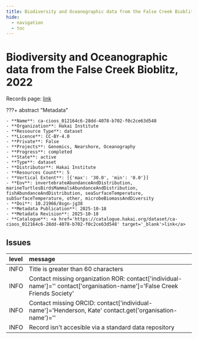 ```yaml
---
title: Biodiversity and Oceanographic data from the False Creek Bioblitz, 2022
hide:
  - navigation
  - toc
---
```


# Biodiversity and Oceanographic data from the False Creek Bioblitz, 2022

Records page: <a href='https://catalogue.hakai.org/dataset/ca-cioos_012164c6-28dd-4078-b702-f0c2ce63d548' target='_blank'>link</a>

???+ abstract "Metadata"

    - **Name**: ca-cioos_012164c6-28dd-4078-b702-f0c2ce63d548 
    - **Organization**: Hakai Institute 
    - **Ressource Type**: dataset 
    - **Licence**: CC-BY-4.0 
    - **Private**: False 
    - **Projects**: Genomics, Nearshore, Oceanography 
    - **Progress**: completed 
    - **State**: active 
    - **Type**: dataset 
    - **Distributor**: Hakai Institute 
    - **Resources Count**: 5 
    - **Vertical Extent**: [{'max': '30.0', 'min': '0.0'}] 
    - **Eov**: invertebrateAbundanceAndDistribution, marineTurtlesBirdsMammalsAbundanceAndDistribution, fishAbundanceAndDistribution, seaSurfaceTemperature, subSurfaceTemperature, other, microbeBiomassAndDiversity 
    - **Doi**: 10.21966/8sgn-jg38 
    - **Metadata Publication**: 2025-10-18 
    - **Metadata Revision**: 2025-10-18 
    - **Catalogue**: <a href='https://catalogue.hakai.org/dataset/ca-cioos_012164c6-28dd-4078-b702-f0c2ce63d548' target='_blank'>link</a> 

<div id='map'></div>




## Issues
| level   | message                                                                                                                     |
|:--------|:----------------------------------------------------------------------------------------------------------------------------|
| INFO    | Title is greater than 60 characters                                                                                         |
| INFO    | Contact missing organization ROR:  contact['individual-name']='' contact['organisation-name']='False Creek Friends Society' |
| INFO    | Contact missing ORCID: contact['individual-name']='Henderson, Kate' contact.get('organisation-name')=''                     |
| INFO    | Record isn't accesible via a standard data repository                                                                       |


<script>
   document.addEventListener("DOMContentLoaded", function() {
    var map = L.map('map').setView([51.505, -125.09], 5);
    L.tileLayer('https://tile.openstreetmap.org/{z}/{x}/{y}.png', {
        maxZoom: 19,
        attribution: '&copy; <a href="http://www.openstreetmap.org/copyright">OpenStreetMap</a>'
    }).addTo(map);
    var geojsonFeature = {
        "type": "Feature",
        "properties": {
            "name" : "Biodiversity and Oceanographic data from the False Creek Bioblitz, 2022"
        },
        "geometry": {'type': 'Polygon', 'coordinates': [[[-123.2, 49.27], [-123.1, 49.27], [-123.1, 49.28], [-123.2, 49.28], [-123.2, 49.27]]]}
    }
    L.geoJSON(geojsonFeature).addTo(map);
   })
</script>